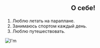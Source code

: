  ## <p align="center">О себе!</p>
 1. Люблю летать на параплане.
 2. Занимаюсь спортом каждый день.
 3. Люблю путешествовать. 


  
   <image src="https://disk.yandex.ru/client/disk?source=services-main&idApp=client&dialog=slider&idDialog=%2Fdisk%2F1712484200736.png" alt="I'm">

